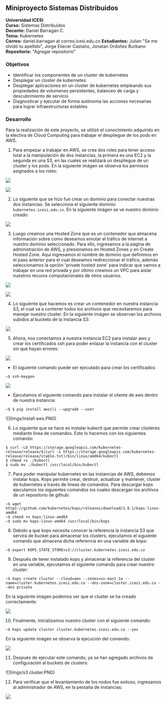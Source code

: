 ## Miniproyecto Sistemas Distribuidos

**Universidad ICESI**  
**Curso:** Sistemas Distribuidos  
**Docente:** Daniel Barragán C.  
**Tema:**  Kubernetes  
**Correo:** daniel.barragan at correo.icesi.edu.co
**Estudiantes:** Julian "Se me olvidó tu apellido", Jorge Eliecer Castaño, Jonatan Ordoñez Burbano
**Repositorio:** "Agregar repositorio"

### Objetivos
* Identificar los componentes de un cluster de kubernetes
* Desplegar un cluster de kubernetes
* Desplegar aplicaciones en un cluster de kubernetes empleando sus propiedades
de volumenes persistentes, balanceo de carga y descubrimiento de servicio
* Diagnosticar y ejecutar de forma autónoma las acciones necesarias para lograr infraestructuras estables

### Desarrollo
Para la realización de este proyecto, se utilizó el conocimiento adquirido en la electiva de Cloud Computing para trabajar el despliegue de los pods en AWS.

1. Para empezar a trabajar en AWS, se crea dos roles para tener acceso total a la manipulación de dos instancias, la primera es una EC2 y la segunda es una S3, en las cuales se realizará un despliegue de un cluster y los pods. En la siguiente imágen se observa los permisos asignados a los roles:

![](imgs/kubernetes-role-user.PNG)

![](imgs/kubernetes-role-ec2.PNG)

2. Lo siguiente que se hizo fue crear un dominio para conectar nuestras dos instancias. Se selecciona el siguiente dominio: ``kubernetes.icesi.edu.co``. En la siguiente imágen se ve nuestro dominio creado:

![](imgs/route.PNG)

3. Luego creamos una Hosted Zone que es un contenedor que almacena información sobre como deseamos enrutar el tráfico de internet a nuestro dominio seleccionado. Para ello, ingresamos a la página de administración de AWS, y presionamos en Hosted Zones y en Create Hosted Zone. Aquí ingresamos el nombre de dominio que definimos en el paso anterior para el cual deseamos redireccionar el tráfico, además seleccionamos la opción 'private hosted zone' para indicar que vamos a trabajar en una red privada y por último creamos un VPC para aislar nuestros recuros computacionales de otros usuarios.

![](imgs/route53.PNG)

![](imgs/vpc.PNG)

4. Lo siguiente que hacemos es crear un contenedor en nuestra instancia S3, el cual va a contener todos los archivos que necesitaremos para manejar nuestro cluster. En la siguiente imágen se observan los archivos subidos al buckets de la instancia S3:

![](imgs/s3.PNG)

5. Ahora, nos conectamos a nuestra instancia EC2 para instalar aws y crear los certificados ssh para poder enlazar la instancia con el cluster sin que hayan errores:

![](imgs/putty.PNG)

* El siguiente comando puede ser ejecutado para crear los certificados:

```
~$ ssh-keygen
```

![](imgs/key-gen.PNG)

* Ejecutamos el siguiente comando para instalar el cliente de aws dentro de nuestra instancia:

```
~$ $ pip install awscli --upgrade --user
```

![](imgs/install aws.PNG)

6. Lo siguiente que se hace es instalar kubectl que permite crear clústeres mediante línea de comandos. Esto lo hacemos con los siguientes comando:

```
$ curl -LO https://storage.googleapis.com/kubernetes-release/release/$(curl -s https://storage.googleapis.com/kubernetes-release/release/stable.txt)/bin/linux/amd64/kubectl
$ chmod +x ./kubectl
$ sudo mv ./kubectl /usr/local/bin/kubectl
```

7. Para poder manipular kubernetes en las instancias de AWS, debemos instalar kops. Kops permite crear, destruir, actualizar y mantener, cluster de kubernetes a través de lineas de comandos. Para descargar kops ejecutamos los siguientes comandos los cuales descargan los archivos de un repositorio de github:

```
~$ wget https://github.com/kubernetes/kops/releases/download/1.8.1/kops-linux-amd64
~$ chmod +x kops-linux-amd64
~$ sudo mv kops-linux-amd64 /usr/local/bin/kops
```

8. Debido a que kops necesita conocer la referencia la instancia S3 que servirá de bucket para almacenar los clusters, ejecutamos el siguiente comando que almacena dicha referencia en una variable de kops:

```
~$ export KOPS_STATE_STORE=s3://cluster.kubernetes.icesi.edu.co
```

9. Después de tener instalado kops y almacenar la referencia del cluster en una variable, ejecutamos el siguiente comando para crear nuestro cluster:

```
~$ kops create cluster --cloud=aws --zones=us-east-1a --name=cluster.kubernetes.icesi.edu.co --dns-zone=cluster.icesi.edu.co --dns private
```
En la siguiente imágen podemos ver que el cluster se ha creado correctamente:

![](imgs/cluster.PNG)

10. Finalmente, inicializamos nuestro cluster con el siguiente comando:

```
~$ kops update cluster cluster.kubernetes.icesi.edu.co --yes
```

En la siguiente imágen se observa la ejecución del comando:

![](imgs/cluster-start.PNG)

11. Después de ejecutar este comando, ya se han agregado archivos de configuración al buckets de clusters:

![](imgs/s3 cluster.PNG)

12. Para verificar que el levantamiento de los nodos fue exitoso, ingresamos al administrador de AWS, en la pestaña de instancias:

![](imgs/nodes.PNG)
